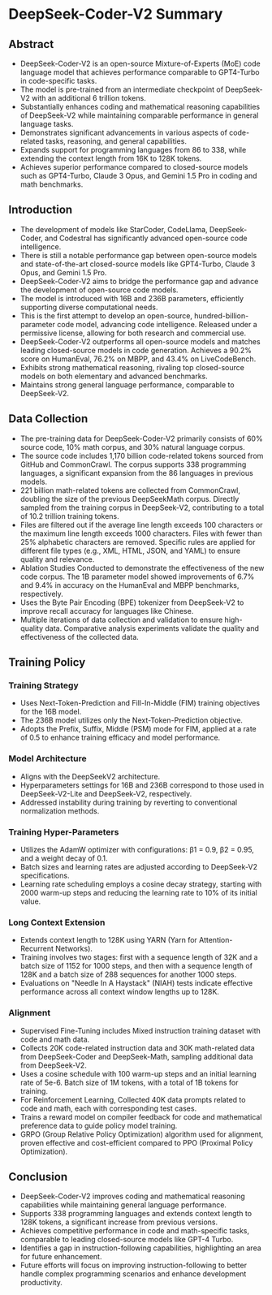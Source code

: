 # DeepSeek-Coder-V2 Summary

## Abstract

- DeepSeek-Coder-V2 is an open-source Mixture-of-Experts (MoE) code language model that achieves performance comparable to GPT4-Turbo in code-specific tasks.
- The model is pre-trained from an intermediate checkpoint of DeepSeek-V2 with an additional 6 trillion tokens.
- Substantially enhances coding and mathematical reasoning capabilities of DeepSeek-V2 while maintaining comparable performance in general language tasks.
- Demonstrates significant advancements in various aspects of code-related tasks, reasoning, and general capabilities.
- Expands support for programming languages from 86 to 338, while extending the context length from 16K to 128K tokens.
- Achieves superior performance compared to closed-source models such as GPT4-Turbo, Claude 3 Opus, and Gemini 1.5 Pro in coding and math benchmarks.

## Introduction 

- The development of models like StarCoder, CodeLlama, DeepSeek-Coder, and Codestral has significantly advanced open-source code intelligence.
- There is still a notable performance gap between open-source models and state-of-the-art closed-source models like GPT4-Turbo, Claude 3 Opus, and Gemini 1.5 Pro.
- DeepSeek-Coder-V2 aims to bridge the performance gap and advance the development of open-source code models.
- The model is introduced with 16B and 236B parameters, efficiently supporting diverse computational needs.
- This is the first attempt to develop an open-source, hundred-billion-parameter code model, advancing code intelligence. Released under a permissive license, allowing for both research and commercial use.
- DeepSeek-Coder-V2 outperforms all open-source models and matches leading closed-source models in code generation. Achieves a 90.2% score on HumanEval, 76.2% on MBPP, and 43.4% on LiveCodeBench.
- Exhibits strong mathematical reasoning, rivaling top closed-source models on both elementary and advanced benchmarks.
- Maintains strong general language performance, comparable to DeepSeek-V2.

## Data Collection 

- The pre-training data for DeepSeek-Coder-V2 primarily consists of 60% source code, 10% math corpus, and 30% natural language corpus.
- The source code includes 1,170 billion code-related tokens sourced from GitHub and CommonCrawl. The corpus supports 338 programming languages, a significant expansion from the 86 languages in previous models.
- 221 billion math-related tokens are collected from CommonCrawl, doubling the size of the previous DeepSeekMath corpus. Directly sampled from the training corpus in DeepSeek-V2, contributing to a total of 10.2 trillion training tokens.
- Files are filtered out if the average line length exceeds 100 characters or the maximum line length exceeds 1000 characters. Files with fewer than 25% alphabetic characters are removed. Specific rules are applied for different file types (e.g., XML, HTML, JSON, and YAML) to ensure quality and relevance.
- Ablation Studies Conducted to demonstrate the effectiveness of the new code corpus. The 1B parameter model showed improvements of 6.7% and 9.4% in accuracy on the HumanEval and MBPP benchmarks, respectively.
- Uses the Byte Pair Encoding (BPE) tokenizer from DeepSeek-V2 to improve recall accuracy for languages like Chinese.
- Multiple iterations of data collection and validation to ensure high-quality data. Comparative analysis experiments validate the quality and effectiveness of the collected data.

## Training Policy

### Training Strategy
- Uses Next-Token-Prediction and Fill-In-Middle (FIM) training objectives for the 16B model.
- The 236B model utilizes only the Next-Token-Prediction objective.
- Adopts the Prefix, Suffix, Middle (PSM) mode for FIM, applied at a rate of 0.5 to enhance training efficacy and model performance.

### Model Architecture
- Aligns with the DeepSeekV2 architecture.
- Hyperparameters settings for 16B and 236B correspond to those used in DeepSeek-V2-Lite and DeepSeek-V2, respectively.
- Addressed instability during training by reverting to conventional normalization methods.

### Training Hyper-Parameters
- Utilizes the AdamW optimizer with configurations: β1 = 0.9, β2 = 0.95, and a weight decay of 0.1.
- Batch sizes and learning rates are adjusted according to DeepSeek-V2 specifications.
- Learning rate scheduling employs a cosine decay strategy, starting with 2000 warm-up steps and reducing the learning rate to 10% of its initial value.

### Long Context Extension
- Extends context length to 128K using YARN (Yarn for Attention-Recurrent Networks).
- Training involves two stages: first with a sequence length of 32K and a batch size of 1152 for 1000 steps, and then with a sequence length of 128K and a batch size of 288 sequences for another 1000 steps.
- Evaluations on "Needle In A Haystack" (NIAH) tests indicate effective performance across all context window lengths up to 128K.

### Alignment
- Supervised Fine-Tuning includes Mixed instruction training dataset with code and math data.
- Collects 20K code-related instruction data and 30K math-related data from DeepSeek-Coder and DeepSeek-Math, sampling additional data from DeepSeek-V2.
- Uses a cosine schedule with 100 warm-up steps and an initial learning rate of 5e-6. Batch size of 1M tokens, with a total of 1B tokens for training.
- For Reinforcement Learning, Collected 40K data prompts related to code and math, each with corresponding test cases.
- Trains a reward model on compiler feedback for code and mathematical preference data to guide policy model training.
- GRPO (Group Relative Policy Optimization) algorithm used for alignment, proven effective and cost-efficient compared to PPO (Proximal Policy Optimization).

## Conclusion 

- DeepSeek-Coder-V2 improves coding and mathematical reasoning capabilities while maintaining general language performance.
- Supports 338 programming languages and extends context length to 128K tokens, a significant increase from previous versions.
- Achieves competitive performance in code and math-specific tasks, comparable to leading closed-source models like GPT-4 Turbo.
- Identifies a gap in instruction-following capabilities, highlighting an area for future enhancement.
- Future efforts will focus on improving instruction-following to better handle complex programming scenarios and enhance development productivity.
